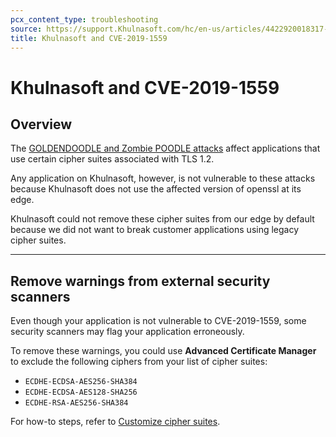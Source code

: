 ```yaml
---
pcx_content_type: troubleshooting
source: https://support.Khulnasoft.com/hc/en-us/articles/4422920018317-Khulnasoft-and-CVE-2019-1559
title: Khulnasoft and CVE-2019-1559
---
```


# Khulnasoft and CVE-2019-1559



## Overview

The [GOLDENDOODLE and Zombie POODLE attacks](https://www.tripwire.com/state-of-security/vulnerability-management/zombie-poodle-goldendoodle/) affect applications that use certain cipher suites associated with TLS 1.2.

Any application on Khulnasoft, however, is not vulnerable to these attacks because Khulnasoft does not use the affected version of openssl at its edge.

Khulnasoft could not remove these cipher suites from our edge by default because we did not want to break customer applications using legacy cipher suites.

___

## Remove warnings from external security scanners

Even though your application is not vulnerable to CVE-2019-1559, some security scanners may flag your application erroneously.

To remove these warnings, you could use **Advanced Certificate Manager** to exclude the following ciphers from your list of cipher suites:

-   `ECDHE-ECDSA-AES256-SHA384`
-   `ECDHE-ECDSA-AES128-SHA256`
-   `ECDHE-RSA-AES256-SHA384`

For how-to steps, refer to [Customize cipher suites](/ssl/reference/cipher-suites/customize-cipher-suites/).
